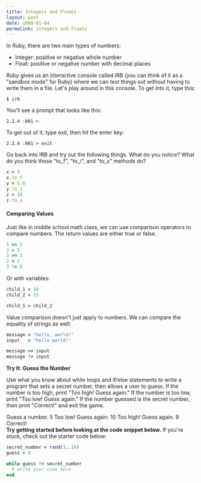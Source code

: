 ```yaml
---
title: Integers and Floats
layout: post
date: 1000-01-04
permalink: integers-and-floats
---
```


In Ruby, there are two main types of numbers:

* Integer: positive or negative whole number
* Float: positive or negative number with decimal places

Ruby gives us an interactive console called IRB (you can think of it as a "sandbox mode" for Ruby) where we can test things out without having to write them in a file. Let's play around in this console. To get into it, type this:

```
$ irb
```

You'll see a prompt that looks like this:

```
2.2.4 :001 > 
```

To get out of it, type exit, then hit the enter key:

```
2.2.4 :001 > exit
```

Go back into IRB and try out the following things. What do you notice? What do you think these "to_f", "to_i", and "to_s" methods do? 

```ruby
x = 5
x.to_f
y = 5.6
y.to_i
z = 10
z.to_s
```

<h4>Comparing Values</h4>

Just like in middle school math class, we can use comparison operators to compare numbers. The return values are either true or false. 

```ruby
5 == 5
3 > 3
3 >= 3
2 < 1
3 != 6
```

Or with variables:

```ruby
child_1 = 10
child_2 = 15

child_1 > child_2
```

Value comparison doesn't just apply to numbers. We can compare the equality of strings as well:

```ruby
message = "hello, world!"
input   = "hello world!"

message == input
message != input
```

<div class="card cyan">
  <div class="card-content white-text">
    <span class="card-title black-text"><b>Try It: Guess the Number</b></span>
    <p>
      Use what you know about while loops and if/else statements to write a program that sets a secret number, then allows a user to guess. If the number is too high, print "Too high! Guess again." If the number is too low, print "Too low! Guess again." If the number guessed is the secret number, then print "Correct!" and exit the game. 
      <br>
      <div class="output">
        Guess a number.
        5
        Too low! Guess again. 
        10 
        Too high! Guess again.
        9
        Correct!
      </div>
      <b>Try getting started before looking at the code snippet below.</b> If you're stuck, check out the starter code below:
    </p>
  </div>
</div>

```ruby
secret_number = rand(1..10)
guess = 0

while guess != secret_number
  # write your code here
end
```
